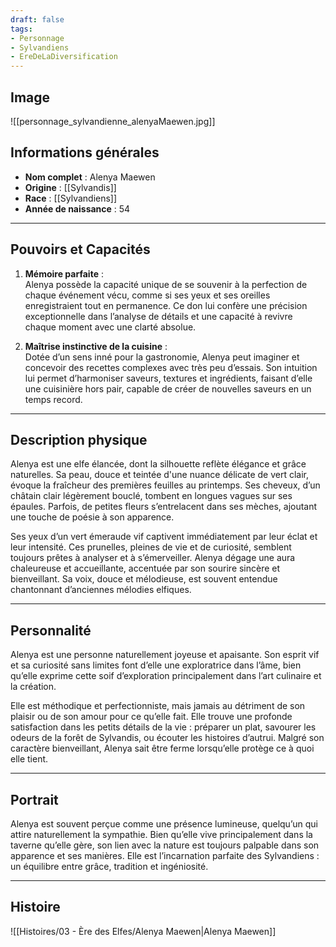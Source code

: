 ```yaml
---
draft: false
tags:
- Personnage
- Sylvandiens
- EreDeLaDiversification
---
```


## **Image**

![[personnage_sylvandienne_alenyaMaewen.jpg]]

## **Informations générales**
- **Nom complet** : Alenya Maewen  
- **Origine** : [[Sylvandis]]  
- **Race** : [[Sylvandiens]]  
- **Année de naissance** : 54  

---

## **Pouvoirs et Capacités**
1. **Mémoire parfaite** :  
   Alenya possède la capacité unique de se souvenir à la perfection de chaque événement vécu, comme si ses yeux et ses oreilles enregistraient tout en permanence. Ce don lui confère une précision exceptionnelle dans l’analyse de détails et une capacité à revivre chaque moment avec une clarté absolue.  

2. **Maîtrise instinctive de la cuisine** :  
   Dotée d’un sens inné pour la gastronomie, Alenya peut imaginer et concevoir des recettes complexes avec très peu d’essais. Son intuition lui permet d’harmoniser saveurs, textures et ingrédients, faisant d’elle une cuisinière hors pair, capable de créer de nouvelles saveurs en un temps record.

---

## **Description physique**
Alenya est une elfe élancée, dont la silhouette reflète élégance et grâce naturelles. Sa peau, douce et teintée d'une nuance délicate de vert clair, évoque la fraîcheur des premières feuilles au printemps. Ses cheveux, d’un châtain clair légèrement bouclé, tombent en longues vagues sur ses épaules. Parfois, de petites fleurs s’entrelacent dans ses mèches, ajoutant une touche de poésie à son apparence.  

Ses yeux d’un vert émeraude vif captivent immédiatement par leur éclat et leur intensité. Ces prunelles, pleines de vie et de curiosité, semblent toujours prêtes à analyser et à s’émerveiller. Alenya dégage une aura chaleureuse et accueillante, accentuée par son sourire sincère et bienveillant. Sa voix, douce et mélodieuse, est souvent entendue chantonnant d’anciennes mélodies elfiques.

---

## **Personnalité**
Alenya est une personne naturellement joyeuse et apaisante. Son esprit vif et sa curiosité sans limites font d’elle une exploratrice dans l’âme, bien qu’elle exprime cette soif d’exploration principalement dans l’art culinaire et la création.  

Elle est méthodique et perfectionniste, mais jamais au détriment de son plaisir ou de son amour pour ce qu’elle fait. Elle trouve une profonde satisfaction dans les petits détails de la vie : préparer un plat, savourer les odeurs de la forêt de Sylvandis, ou écouter les histoires d’autrui. Malgré son caractère bienveillant, Alenya sait être ferme lorsqu’elle protège ce à quoi elle tient.  

---

## **Portrait**
Alenya est souvent perçue comme une présence lumineuse, quelqu’un qui attire naturellement la sympathie. Bien qu’elle vive principalement dans la taverne qu’elle gère, son lien avec la nature est toujours palpable dans son apparence et ses manières. Elle est l’incarnation parfaite des Sylvandiens : un équilibre entre grâce, tradition et ingéniosité.  

___

## Histoire

![[Histoires/03 - Ère des Elfes/Alenya Maewen|Alenya Maewen]]